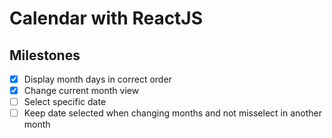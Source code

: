 # Calendar with ReactJS

## Milestones 

- [x] Display month days in correct order
- [x] Change current month view
- [ ] Select specific date
- [ ] Keep date selected when changing months and not misselect in another month